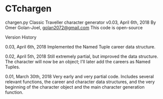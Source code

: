 # CTchargen

chargen.py
Classic Traveller character generator
v0.03, April 6th, 2018
By Omer Golan-Joel, golan2072@gmail.com
This code is open-source

Version History

0.03, April 6th, 2018
Implemented the Named Tuple career data structure.

0.02, April 5th, 2018
Still extremely partial, but improved the data structure. The character will now be an object; I'll later add the careers as Named Tuples.

0.01, March 30th, 2018
Very early and very partial code. Includes several relevant functions, the career and character data structures, and the very beginning of the character object and the main character generation function.
